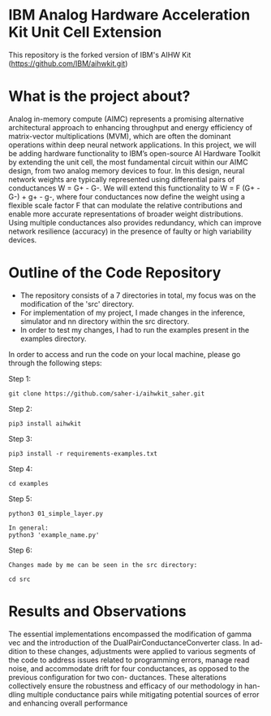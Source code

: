 # IBM Analog Hardware Acceleration Kit Unit Cell Extension

This repository is the forked version of IBM's AIHW Kit (https://github.com/IBM/aihwkit.git)

# What is the project about?

Analog in-memory compute (AIMC) represents a promising alternative architectural approach to enhancing throughput and energy efficiency of matrix-vector multiplications (MVM), which are often the dominant operations within deep neural network applications. In this project, we will be adding hardware functionality to IBM’s open-source AI Hardware Toolkit by extending the unit cell, the most fundamental circuit within our AIMC design, from two analog memory devices to four. In this design, neural network weights are typically represented using differential pairs of conductances W = G+ - G-. We will extend this functionality to W = F (G+ - G-) + g+ - g-, where four conductances now define the weight using a flexible scale factor F that can modulate the relative contributions and enable more accurate representations of broader weight distributions. Using multiple conductances also provides redundancy, which can improve network resilience (accuracy) in the presence of faulty or high variability devices.

# Outline of the Code Repository

- The repository consists of a 7 directories in total, my focus was on the modification of the 'src' directory.
- For implementation of my project, I made changes in the inference, simulator and nn directory within the src directory.
- In order to test my changes, I had to run the examples present in the examples directory.

In order to access and run the code on your local machine, please go through the following steps:

Step 1:
```
git clone https://github.com/saher-i/aihwkit_saher.git
```
Step 2:
```
pip3 install aihwkit
```
Step 3:
```
pip3 install -r requirements-examples.txt
```
Step 4:
```
cd examples
```
Step 5:
```
python3 01_simple_layer.py

In general:
python3 'example_name.py'
```
Step 6:
```
Changes made by me can be seen in the src directory:

cd src
```
# Results and Observations

The essential implementations encompassed the
modification of gamma vec and the introduction
of the DualPairConductanceConverter class. In ad-
dition to these changes, adjustments were applied
to various segments of the code to address issues
related to programming errors, manage read noise,
and accommodate drift for four conductances, as
opposed to the previous configuration for two con-
ductances. These alterations collectively ensure the
robustness and efficacy of our methodology in han-
dling multiple conductance pairs while mitigating
potential sources of error and enhancing overall
performance

